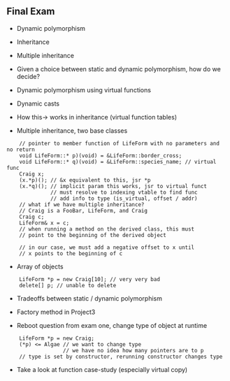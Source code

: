 ## Final Exam

+ Dynamic polymorphism

+ Inheritance

+ Multiple inheritance

+ Given a choice between static and dynamic polymorphism, how do we decide?

+ Dynamic polymorphism using virtual functions

+ Dynamic casts

+ How this-> works in inheritance (virtual function tables)

+ Multiple inheritance, two base classes

```
    // pointer to member function of LifeForm with no parameters and no return
    void LifeForm::* p)(void) = &LifeForm::border_cross;
    void LifeForm::* q)(void) = &LifeForm::species_name; // virtual func
    Craig x;
    (x.*p)(); // &x equivalent to this, jsr *p
    (x.*q)(); // implicit param this works, jsr to virtual funct
              // must resolve to indexing vtable to find func
              // add info to type (is_virtual, offset / addr)
    // what if we have multiple inheritance?
    // Craig is a FooBar, LifeForm, and Craig
    Craig c;
    LifeForm& x = c;
    // when running a method on the derived class, this must
    // point to the beginning of the derived object
    
    // in our case, we must add a negative offset to x until
    // x points to the beginning of c
```

+ Array of objects

```
    LifeForm *p = new Craig[10]; // very very bad
    delete[] p; // unable to delete
```

+ Tradeoffs between static / dynamic polymorphism

+ Factory method in Project3

+ Reboot question from exam one, change type of object at runtime

```
    LifeForm *p = new Craig;
    (*p) <= Algae // we want to change type
                  // we have no idea how many pointers are to p
    // type is set by constructor, rerunning constructor changes type
```

+ Take a look at function case-study (especially virtual copy)